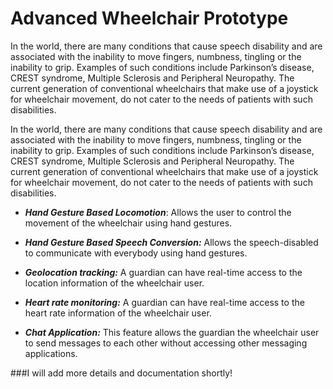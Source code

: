 # Advanced Wheelchair Prototype

In the world, there are many conditions that cause speech disability and are associated with the inability to move fingers, numbness, tingling or the inability to grip. Examples of such conditions include Parkinson’s disease, CREST syndrome, Multiple Sclerosis and Peripheral Neuropathy. The current generation of conventional wheelchairs that make use of a joystick for wheelchair movement, do not cater to the needs of patients with such disabilities.

In the world, there are many conditions that cause speech disability and are associated with the inability to move fingers, numbness, tingling or the inability to grip. Examples of such conditions include Parkinson’s disease, CREST syndrome, Multiple Sclerosis and Peripheral Neuropathy. The current generation of conventional wheelchairs that make use of a joystick for wheelchair movement, do not cater to the needs of patients with such disabilities.

- **_Hand Gesture Based Locomotion_**: Allows the user to control the movement of the wheelchair using hand gestures. 

-	**_Hand Gesture Based Speech Conversion:_** Allows the speech-disabled to communicate with everybody using hand gestures.

-	**_Geolocation tracking:_** A guardian can have real-time access to the location information of the wheelchair user.

-	**_Heart rate monitoring:_** A guardian can have real-time access to the heart rate information of the wheelchair user.

-	**_Chat Application:_** This feature allows the guardian the wheelchair user to send messages to each other without accessing other messaging applications.

  ###I will add more details and documentation shortly!
